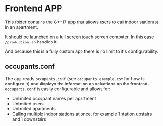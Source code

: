 # Frontend APP

This folder contains the C++17 app that allows users to call indoor station(s) in an apartment.

It should be launched on a full screen touch screen computer. In this case `/production.sh` handles it.

And because this is a fully custom app there is no limit to it's configurability.

## occupants.conf
The app reads `occupants.conf` (see `occupants.example.csv` for how to configure it) and displays the information as selections on the frontend.
`occupants.conf` is easily configurable and allows for:
- Unlimited occupant names per apartment
- Unlimited users
- Unlimited apartments
- Calling multiple indoor stations at once, for example 1 station upstairs and 1 downstairs
